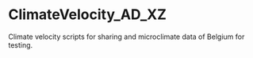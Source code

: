 # ClimateVelocity_AD_XZ
Climate velocity scripts for sharing and microclimate data of Belgium for testing.
